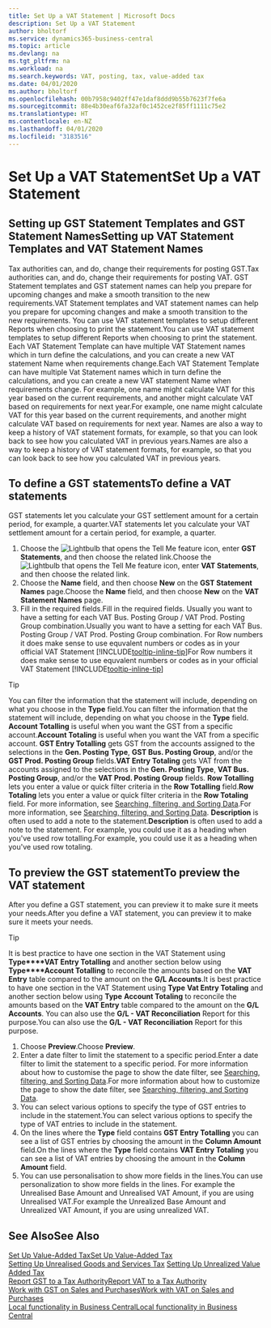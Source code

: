 ```yaml
---
title: Set Up a VAT Statement | Microsoft Docs
description: Set Up a VAT Statement
author: bholtorf
ms.service: dynamics365-business-central
ms.topic: article
ms.devlang: na
ms.tgt_pltfrm: na
ms.workload: na
ms.search.keywords: VAT, posting, tax, value-added tax
ms.date: 04/01/2020
ms.author: bholtorf
ms.openlocfilehash: 00b7958c9402ff47e1daf8ddd9b55b7623f7fe6a
ms.sourcegitcommit: 88e4b30eaf6fa32af0c1452ce2f85ff1111c75e2
ms.translationtype: HT
ms.contentlocale: en-NZ
ms.lasthandoff: 04/01/2020
ms.locfileid: "3183516"
---
```

# <a name="set-up-a-vat-statement"></a><span data-ttu-id="6cfcd-103">Set Up a VAT Statement</span><span class="sxs-lookup"><span data-stu-id="6cfcd-103">Set Up a VAT Statement</span></span>

## <a name="setting-up-vat-statement-templates-and-vat-statement-names"></a><span data-ttu-id="6cfcd-104">Setting up GST Statement Templates and GST Statement Names</span><span class="sxs-lookup"><span data-stu-id="6cfcd-104">Setting up VAT Statement Templates and VAT Statement Names</span></span>
<span data-ttu-id="6cfcd-105">Tax authorities can, and do, change their requirements for posting GST.</span><span class="sxs-lookup"><span data-stu-id="6cfcd-105">Tax authorities can, and do, change their requirements for posting VAT.</span></span> <span data-ttu-id="6cfcd-106">GST Statement templates and GST statement names can help you prepare for upcoming changes and make a smooth transition to the new requirements.</span><span class="sxs-lookup"><span data-stu-id="6cfcd-106">VAT Statement templates and VAT statement names can help you prepare for upcoming changes and make a smooth transition to the new requirements.</span></span> <span data-ttu-id="6cfcd-107">You can use VAT statement templates to setup different Reports when choosing to print the statement.</span><span class="sxs-lookup"><span data-stu-id="6cfcd-107">You can use VAT statement templates to setup different Reports when choosing to print the statement.</span></span> <span data-ttu-id="6cfcd-108">Each VAT Statement Template can have multiple VAT Statement names which in turn define the calculations, and you can create a new VAT statement Name when requirements change.</span><span class="sxs-lookup"><span data-stu-id="6cfcd-108">Each VAT Statement Template can have multiple Vat Statement names which in turn define the calculations, and you can create a new VAT statement Name when requirements change.</span></span> <span data-ttu-id="6cfcd-109">For example, one name might calculate VAT for this year based on the current requirements, and another might calculate VAT based on requirements for next year.</span><span class="sxs-lookup"><span data-stu-id="6cfcd-109">For example, one name might calculate VAT for this year based on the current requirements, and another might calculate VAT based on requirements for next year.</span></span> <span data-ttu-id="6cfcd-110">Names are also a way to keep a history of VAT statement formats, for example, so that you can look back to see how you calculated VAT in previous years.</span><span class="sxs-lookup"><span data-stu-id="6cfcd-110">Names are also a way to keep a history of VAT statement formats, for example, so that you can look back to see how you calculated VAT in previous years.</span></span>

## <a name="to-define-a-vat-statements"></a><span data-ttu-id="6cfcd-111">To define a GST statements</span><span class="sxs-lookup"><span data-stu-id="6cfcd-111">To define a VAT statements</span></span>
<span data-ttu-id="6cfcd-112">GST statements let you calculate your GST settlement amount for a certain period, for example, a quarter.</span><span class="sxs-lookup"><span data-stu-id="6cfcd-112">VAT statements let you calculate your VAT settlement amount for a certain period, for example, a quarter.</span></span>

1. <span data-ttu-id="6cfcd-113">Choose the ![Lightbulb that opens the Tell Me feature](media/ui-search/search_small.png "Tell me what you want to do") icon, enter **GST Statements**, and then choose the related link.</span><span class="sxs-lookup"><span data-stu-id="6cfcd-113">Choose the ![Lightbulb that opens the Tell Me feature](media/ui-search/search_small.png "Tell me what you want to do") icon, enter **VAT Statements**, and then choose the related link.</span></span>  
2. <span data-ttu-id="6cfcd-114">Choose the **Name** field, and then choose **New** on the **GST Statement Names** page.</span><span class="sxs-lookup"><span data-stu-id="6cfcd-114">Choose the **Name** field, and then choose **New** on the **VAT Statement Names** page.</span></span>
3. <span data-ttu-id="6cfcd-115">Fill in the required fields.</span><span class="sxs-lookup"><span data-stu-id="6cfcd-115">Fill in the required fields.</span></span> <span data-ttu-id="6cfcd-116">Usually you want to have a setting for each VAT Bus. Posting Group / VAT Prod. Posting Group combination.</span><span class="sxs-lookup"><span data-stu-id="6cfcd-116">Usually you want to have a setting for each VAT Bus. Posting Group / VAT Prod. Posting Group combination.</span></span> <span data-ttu-id="6cfcd-117">For Row numbers it does make sense to use equvalent numbers or codes as in your official VAT Statement [!INCLUDE[tooltip-inline-tip](includes/tooltip-inline-tip_md.md)]</span><span class="sxs-lookup"><span data-stu-id="6cfcd-117">For Row numbers it does make sense to use equvalent numbers or codes as in your official VAT Statement [!INCLUDE[tooltip-inline-tip](includes/tooltip-inline-tip_md.md)]</span></span> 


> [!Tip]
> <span data-ttu-id="6cfcd-118">You can filter the information that the statement will include, depending on what you choose in the **Type** field.</span><span class="sxs-lookup"><span data-stu-id="6cfcd-118">You can filter the information that the statement will include, depending on what you choose in the **Type** field.</span></span> <span data-ttu-id="6cfcd-119">**Account Totalling** is useful when you want the GST from a specific account.</span><span class="sxs-lookup"><span data-stu-id="6cfcd-119">**Account Totaling** is useful when you want the VAT from a specific account.</span></span>
<span data-ttu-id="6cfcd-120">**GST Entry Totalling** gets GST from the accounts assigned to the selections in the **Gen. Posting Type**, **GST Bus. Posting Group**, and/or the **GST Prod. Posting Group** fields.</span><span class="sxs-lookup"><span data-stu-id="6cfcd-120">**VAT Entry Totaling** gets VAT from the accounts assigned to the selections in the **Gen. Posting Type**, **VAT Bus. Posting Group**, and/or the **VAT Prod. Posting Group** fields.</span></span> <span data-ttu-id="6cfcd-121">**Row Totalling** lets you enter a value or quick filter criteria in the **Row Totalling** field.</span><span class="sxs-lookup"><span data-stu-id="6cfcd-121">**Row Totaling** lets you enter a value or quick filter criteria in the **Row Totaling** field.</span></span> <span data-ttu-id="6cfcd-122">For more information, see [Searching, filtering, and Sorting Data](ui-enter-criteria-filters.md).</span><span class="sxs-lookup"><span data-stu-id="6cfcd-122">For more information, see [Searching, filtering, and Sorting Data](ui-enter-criteria-filters.md).</span></span> <span data-ttu-id="6cfcd-123">**Description** is often used to add a note to the statement.</span><span class="sxs-lookup"><span data-stu-id="6cfcd-123">**Description** is often used to add a note to the statement.</span></span> <span data-ttu-id="6cfcd-124">For example, you could use it as a heading when you've used row totalling.</span><span class="sxs-lookup"><span data-stu-id="6cfcd-124">For example, you could use it as a heading when you've used row totaling.</span></span>

## <a name="to-preview-the-vat-statement"></a><span data-ttu-id="6cfcd-125">To preview the GST statement</span><span class="sxs-lookup"><span data-stu-id="6cfcd-125">To preview the VAT statement</span></span>
<span data-ttu-id="6cfcd-126">After you define a GST statement, you can preview it to make sure it meets your needs.</span><span class="sxs-lookup"><span data-stu-id="6cfcd-126">After you define a VAT statement, you can preview it to make sure it meets your needs.</span></span>
> [!Tip]
> <span data-ttu-id="6cfcd-127">It is best practice to have one section in the VAT Statement using **Type\*\*\*\*VAT Entry Totalling** and another section below using **Type\*\*\*\*Account Totalling** to reconcile the amounts based on the **VAT Entry** table compared to the amount on the **G/L Accounts**.</span><span class="sxs-lookup"><span data-stu-id="6cfcd-127">It is best practice to have one section in the VAT Statement using **Type** **Vat Entry Totaling** and another section below using **Type** **Account Totaling** to reconcile the amounts based on the **VAT Entry** table compared to the amount on the **G/L Accounts**.</span></span> <span data-ttu-id="6cfcd-128">You can also use the **G/L - VAT Reconciliation** Report for this purpose.</span><span class="sxs-lookup"><span data-stu-id="6cfcd-128">You can also use the **G/L - VAT Reconciliation** Report for this purpose.</span></span>

1. <span data-ttu-id="6cfcd-129">Choose **Preview**.</span><span class="sxs-lookup"><span data-stu-id="6cfcd-129">Choose **Preview**.</span></span>
2. <span data-ttu-id="6cfcd-130">Enter a date filter to limit the statement to a specific period.</span><span class="sxs-lookup"><span data-stu-id="6cfcd-130">Enter a date filter to limit the statement to a specific period.</span></span> <span data-ttu-id="6cfcd-131">For more information about how to customise the page to show the date filter, see [Searching, filtering, and Sorting Data](ui-enter-criteria-filters.md).</span><span class="sxs-lookup"><span data-stu-id="6cfcd-131">For more information about how to customize the page to show the date filter, see [Searching, filtering, and Sorting Data](ui-enter-criteria-filters.md).</span></span>
3. <span data-ttu-id="6cfcd-132">You can select various options to specify the type of GST entries to include in the statement.</span><span class="sxs-lookup"><span data-stu-id="6cfcd-132">You can select various options to specify the type of VAT entries to include in the statement.</span></span>
4. <span data-ttu-id="6cfcd-133">On the lines where the **Type** field contains **GST Entry Totalling** you can see a list of GST entries by choosing the amount in the **Column Amount** field.</span><span class="sxs-lookup"><span data-stu-id="6cfcd-133">On the lines where the **Type** field contains **VAT Entry Totaling** you can see a list of VAT entries by choosing the amount in the **Column Amount** field.</span></span>
5. <span data-ttu-id="6cfcd-134">You can use personalisation to show more fields in the lines.</span><span class="sxs-lookup"><span data-stu-id="6cfcd-134">You can use personalization to show more fields in the lines.</span></span> <span data-ttu-id="6cfcd-135">For example the Unrealised Base Amount and Unrealised VAT Amount, if you are using Unrealised VAT.</span><span class="sxs-lookup"><span data-stu-id="6cfcd-135">For example the Unrealized Base Amount and Unrealized VAT Amount, if you are using unrealized VAT.</span></span>

## <a name="see-also"></a><span data-ttu-id="6cfcd-136">See Also</span><span class="sxs-lookup"><span data-stu-id="6cfcd-136">See Also</span></span>  
[<span data-ttu-id="6cfcd-137">Set Up Value-Added Tax</span><span class="sxs-lookup"><span data-stu-id="6cfcd-137">Set Up Value-Added Tax</span></span>](finance-setup-vat.md)  
<span data-ttu-id="6cfcd-138">[Setting Up Unrealised Goods and Services Tax](finance-setup-unrealized-vat.md)    </span><span class="sxs-lookup"><span data-stu-id="6cfcd-138">[Setting Up Unrealized Value Added Tax](finance-setup-unrealized-vat.md)    </span></span>  
[<span data-ttu-id="6cfcd-139">Report GST to a Tax Authority</span><span class="sxs-lookup"><span data-stu-id="6cfcd-139">Report VAT to a Tax Authority</span></span>](finance-how-report-vat.md)  
[<span data-ttu-id="6cfcd-140">Work with GST on Sales and Purchases</span><span class="sxs-lookup"><span data-stu-id="6cfcd-140">Work with VAT on Sales and Purchases</span></span>](finance-work-with-vat.md)  
[<span data-ttu-id="6cfcd-141">Local functionality in Business Central</span><span class="sxs-lookup"><span data-stu-id="6cfcd-141">Local functionality in Business Central</span></span>](about-localization.md)
